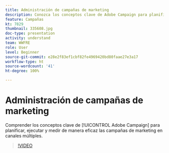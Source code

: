 ```yaml
---
title: Administración de campañas de marketing
description: Conozca los conceptos clave de Adobe Campaign para planificar, ejecutar y medir de manera eficaz las campañas de marketing multicanal.
feature: Campañas
kt: 7829
thumbnail: 335608.jpg
doc-type: presentation
activity: understand
team: WWFRE
role: User
level: Beginner
source-git-commit: e28e2f83ef1cbf82fe4969420bd80faae27e3a17
workflow-type: ht
source-wordcount: '41'
ht-degree: 100%

---
```


# Administración de campañas de marketing

Comprender los conceptos clave de [!UICONTROL Adobe Campaign] para planificar, ejecutar y medir de manera eficaz las campañas de marketing en canales múltiples.

>[!VIDEO](https://video.tv.adobe.com/v/335608?quality=12)
